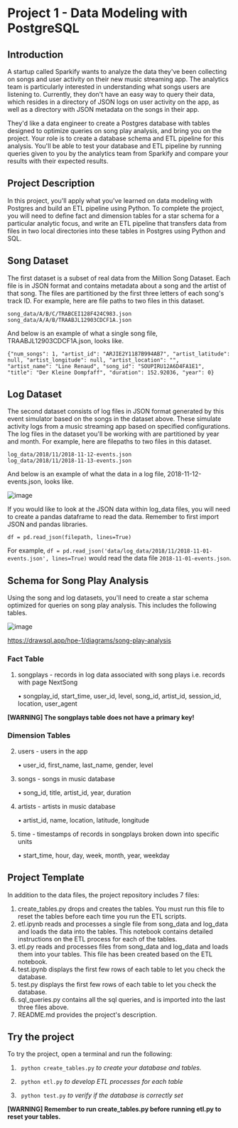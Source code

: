 # Project 1 - Data Modeling with PostgreSQL

## Introduction
A startup called Sparkify wants to analyze the data they've been collecting on songs and user activity on their new music streaming app. The analytics team is particularly interested in understanding what songs users are listening to. Currently, they don't have an easy way to query their data, which resides in a directory of JSON logs on user activity on the app, as well as a directory with JSON metadata on the songs in their app.

They'd like a data engineer to create a Postgres database with tables designed to optimize queries on song play analysis, and bring you on the project. Your role is to create a database schema and ETL pipeline for this analysis. You'll be able to test your database and ETL pipeline by running queries given to you by the analytics team from Sparkify and compare your results with their expected results.

## Project Description
In this project, you'll apply what you've learned on data modeling with Postgres and build an ETL pipeline using Python. To complete the project, you will need to define fact and dimension tables for a star schema for a particular analytic focus, and write an ETL pipeline that transfers data from files in two local directories into these tables in Postgres using Python and SQL.
  
## Song Dataset
The first dataset is a subset of real data from the Million Song Dataset. Each file is in JSON format and contains metadata about a song and the artist of that song. The files are partitioned by the first three letters of each song's track ID. For example, here are file paths to two files in this dataset.
```
song_data/A/B/C/TRABCEI128F424C983.json
song_data/A/A/B/TRAABJL12903CDCF1A.json
```
And below is an example of what a single song file, TRAABJL12903CDCF1A.json, looks like.
```
{"num_songs": 1, "artist_id": "ARJIE2Y1187B994AB7", "artist_latitude": null, "artist_longitude": null, "artist_location": "", 
"artist_name": "Line Renaud", "song_id": "SOUPIRU12A6D4FA1E1", "title": "Der Kleine Dompfaff", "duration": 152.92036, "year": 0}
```

## Log Dataset
The second dataset consists of log files in JSON format generated by this event simulator based on the songs in the dataset above. These simulate activity logs from a music streaming app based on specified configurations.
The log files in the dataset you'll be working with are partitioned by year and month. For example, here are filepaths to two files in this dataset.
```
log_data/2018/11/2018-11-12-events.json
log_data/2018/11/2018-11-13-events.json
```
And below is an example of what the data in a log file, 2018-11-12-events.json, looks like.

![image](https://user-images.githubusercontent.com/70199241/172784478-a2c568d5-640e-48a2-911e-d0fc41c2b517.png)

If you would like to look at the JSON data within log_data files, you will need to create a pandas dataframe to read the data. Remember to first import JSON and pandas libraries.
```
df = pd.read_json(filepath, lines=True)
```
For example, ```df = pd.read_json('data/log_data/2018/11/2018-11-01-events.json', lines=True)``` would read the data file ```2018-11-01-events.json```.

## Schema for Song Play Analysis
Using the song and log datasets, you'll need to create a star schema optimized for queries on song play analysis. This includes the following tables.

![image](https://user-images.githubusercontent.com/70199241/173021524-f640fc75-532f-4b47-a263-7d6a15c5a084.png)

https://drawsql.app/hpe-1/diagrams/song-play-analysis

### Fact Table
1. songplays - records in log data associated with song plays i.e. records with page NextSong
 
    • songplay_id, start_time, user_id, level, song_id, artist_id, session_id, location, user_agent

**[WARNING] The songplays table does not have a primary key!**  

### Dimension Tables
2. users - users in the app

    • user_id, first_name, last_name, gender, level    
3. songs - songs in music database

    • song_id, title, artist_id, year, duration    
4. artists - artists in music database

    • artist_id, name, location, latitude, longitude  
5. time - timestamps of records in songplays broken down into specific units

    • start_time, hour, day, week, month, year, weekday
    

## Project Template
In addition to the data files, the project repository includes 7 files:
1. create_tables.py drops and creates the tables. You must run this file to reset the tables before each time you run the ETL scripts.
2. etl.ipynb reads and processes a single file from song_data and log_data and loads the data into the tables. This notebook contains detailed instructions on the ETL process for each of the tables.
3. etl.py reads and processes files from song_data and log_data and loads them into your tables. This file has been created based on the ETL notebook.
4. test.ipynb displays the first few rows of each table to let you check the database.
5. test.py displays the first few rows of each table to let you check the database.
6. sql_queries.py contains all the sql queries, and is imported into the last three files above.
7. README.md provides the project's description.

## Try the project
To try the project, open a terminal and run the following:

1. ``` python create_tables.py``` *to create your database and tables.*

2. ``` python etl.py``` *to develop ETL processes for each table*

3. ``` python test.py``` *to verify if the database is correctly set*

**[WARNING] Remember to run create_tables.py before running etl.py to reset your tables.**

